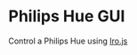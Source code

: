 # Philips Hue GUI

Control a Philips Hue using [Iro.js](http://iro.js.org/ "link to iro.js website")
